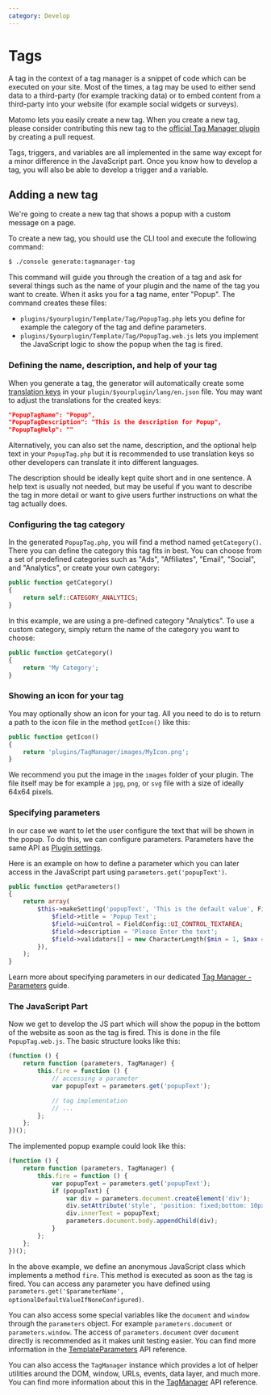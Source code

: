 ```yaml
---
category: Develop
---
```

# Tags

A tag in the context of a tag manager is a snippet of code which can be executed on your site. Most of the times, a tag may be used to either send data to a third-party (for example tracking data) or to embed content from a third-party into your website (for example social widgets or surveys).

Matomo lets you easily create a new tag. When you create a new tag, please consider contributing this new tag to the [official Tag Manager plugin](https://github.com/matomo-org/tag-manager) by creating a pull request.

<div markdown="1" class="alert alert-info">
Tags, triggers, and variables are all implemented in the same way except for a minor difference in the JavaScript part. Once you know how to develop a tag, you will also be able to develop a trigger and a variable.
</div>

## Adding a new tag

We're going to create a new tag that shows a popup with a custom message on a page.

To create a new tag, you should use the CLI tool and execute the following command:

```bash
$ ./console generate:tagmanager-tag 
```

This command will guide you through the creation of a tag and ask for several things such as the name of your plugin and the name of the tag you want to create. When it asks you for a tag name, enter "Popup". The command creates these files:

* `plugins/$yourplugin/Template/Tag/PopupTag.php` lets you define for example the category of the tag and define parameters.
* `plugins/$yourplugin/Template/Tag/PopupTag.web.js` lets you implement the JavaScript logic to show the popup when the tag is fired.

### Defining the name, description, and help of your tag

When you generate a tag, the generator will automatically create some [translation keys](/guides/translations) in your `plugin/$yourplugin/lang/en.json` file.
You may want to adjust the translations for the created keys:

```json
"PopupTagName": "Popup",
"PopupTagDescription": "This is the description for Popup",
"PopupTagHelp": ""
```

Alternatively, you can also set the name, description, and the optional help text in your `PopupTag.php` but it is recommended
to use translation keys so other developers can translate it into different languages.

The description should be ideally kept quite short and in one sentence. A help text is usually not needed, but may be useful if you want to describe the tag in more detail or want to give users further instructions on what the tag actually does.

### Configuring the tag category

In the generated `PopupTag.php`, you will find a method named `getCategory()`. There you can define the category this
tag fits in best. You can choose from a set of predefined categories such as "Ads", "Affiliates", "Email", "Social", and "Analytics", or create your own category:

```php
public function getCategory()
{
    return self::CATEGORY_ANALYTICS;
}
```

In this example, we are using a pre-defined category "Analytics". To use a custom category, simply return the name of the category you want to choose:

```php
public function getCategory()
{
    return 'My Category';
}
```

### Showing an icon for your tag

You may optionally show an icon for your tag. All you need to do is to return a path to the icon file in the method `getIcon()` like this:

```php
public function getIcon()
{
    return 'plugins/TagManager/images/MyIcon.png';
}
```

We recommend you put the image in the `images` folder of your plugin. The file itself may be for example a `jpg`, `png`,
or `svg` file with a size of ideally 64x64 pixels.

### Specifying parameters

In our case we want to let the user configure the text that will be shown in the popup. To do this, we can configure parameters.
Parameters have the same API as [Plugin settings](/guides/plugin-settings).

Here is an example on how to define a parameter which you can later access in the JavaScript part using `parameters.get('popupText')`.

```php
public function getParameters()
{
    return array(
        $this->makeSetting('popupText', 'This is the default value', FieldConfig::TYPE_STRING, function (FieldConfig $field) {
            $field->title = 'Popup Text';
            $field->uiControl = FieldConfig::UI_CONTROL_TEXTAREA;
            $field->description = 'Please Enter the text';
            $field->validators[] = new CharacterLength($min = 1, $max = 300);
        }),
    );
}
```

Learn more about specifying parameters in our dedicated [Tag Manager - Parameters](/guides/tagmanager/parameters) guide.

### The JavaScript Part

Now we get to develop the JS part which will show the popup in the bottom of the website as soon as the tag is fired. This
is done in the file `PopupTag.web.js`. The basic structure looks like this:

```js
(function () {
    return function (parameters, TagManager) {
        this.fire = function () {
            // accessing a parameter
            var popupText = parameters.get('popupText');

            // tag implementation
            // ...
        };
    };
})();
```

The implemented popup example could look like this:

```js
(function () {
    return function (parameters, TagManager) {
        this.fire = function () {
            var popupText = parameters.get('popupText');
            if (popupText) {
                var div = parameters.document.createElement('div');
                div.setAttribute('style', 'position: fixed;bottom: 10px;padding: 10px;background: #f00;left: 10px;color: #fff;');
                div.innerText = popupText;
                parameters.document.body.appendChild(div);
            }
        };
    };
})();
```

In the above example, we define an anonymous JavaScript class which implements a method `fire`. This method is executed as soon as the tag is fired. You can access any parameter you have defined using `parameters.get('$parameterName', optionalDefaultValueIfNoneConfigured)`.

You can also access some special variables like the `document` and `window` through the `parameters` object. For example
`parameters.document` or `parameters.window`. The access of `parameters.document` over `document` directly is recommended as it makes unit testing easier. You can find more information in the [TemplateParameters](/api-reference/tagmanager/javascript-api-reference) API reference.

You can also access the `TagManager` instance which provides a lot of helper utilities around the DOM, window, URLs, events, data layer, and much more. You can find more information about this in the [TagManager](/api-reference/tagmanager/javascript-api-reference#tagmanager) API reference.
